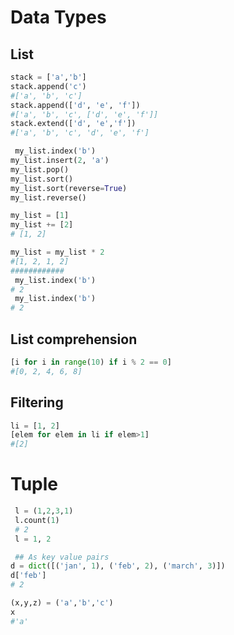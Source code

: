 # Data Types

## List

```python
stack = ['a','b']
stack.append('c')
#['a', 'b', 'c']
stack.append(['d', 'e', 'f'])
#['a', 'b', 'c', ['d', 'e', 'f']]
stack.extend(['d', 'e','f'])
#['a', 'b', 'c', 'd', 'e', 'f']

```


```python
 my_list.index('b')
my_list.insert(2, 'a')
my_list.pop()
my_list.sort()
my_list.sort(reverse=True)
my_list.reverse()

my_list = [1]
my_list += [2]
# [1, 2]

my_list = my_list * 2
#[1, 2, 1, 2]
############
 my_list.index('b')
# 2
 my_list.index('b')
# 2
```



## List comprehension
```python
[i for i in range(10) if i % 2 == 0]
#[0, 2, 4, 6, 8]

```

## Filtering
```python
li = [1, 2]
[elem for elem in li if elem>1]
#[2]
```

# Tuple
```python
 l = (1,2,3,1)
 l.count(1)
 # 2
 l = 1, 2

 ## As key value pairs
d = dict([('jan', 1), ('feb', 2), ('march', 3)])
d['feb']
# 2

(x,y,z) = ('a','b','c')
x
#'a'

```



